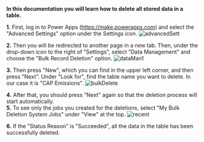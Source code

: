 **In this documentation you will learn how to delete all stored data in a table.**

**1.** First, log in to Power Apps (https://make.powerapps.com) and select the "Advanced Settings" option under the Settings icon.
![advancedSett](https://github.com/shbxio/CAP/assets/43991954/43ccf942-6bcf-4980-874d-cfa950669ee8)


**2.** Then you will be redirected to another page in a new tab. Then, under the drop-down icon to the right of "Settings", select "Data Management" and choose the "Bulk Record Deletion" option.
![dataMan1](https://github.com/shbxio/CAP/assets/43991954/70d5681d-3773-4187-9fb5-a01961332a91)


**3.** Then press "New", which you can find in the upper left corner, and then press "Next". Under "Look for", find the table name you want to delete. In our case it is "CAP Emissions".
![bulkDelete](https://github.com/shbxio/CAP/assets/43991954/4b3c5dfc-2c11-4fc4-a86d-0d7c9caba947)


**4.** After that, you should press "Next" again so that the deletion process will start automatically. <br>
**5.** To see only the jobs you created for the deletions, select "My Bulk Deletion System Jobs" under "View" at the top.
![recent](https://github.com/shbxio/CAP/assets/43991954/d553b9f5-a71e-4554-9d53-6cf621adaab4)


**6.** If the "Status Reason" is "Succeeded", all the data in the table has been successfully deleted.
